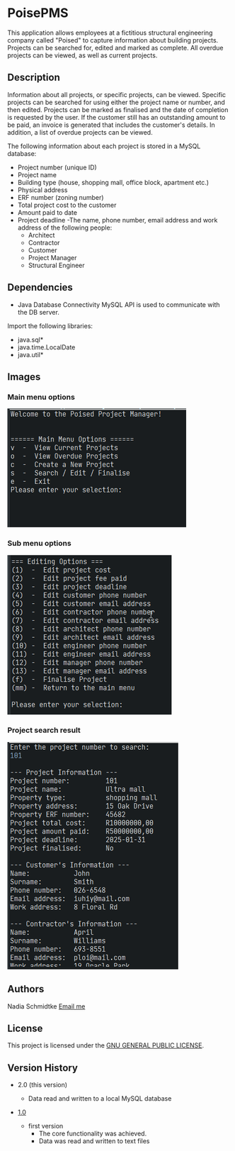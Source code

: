 # PoisePMS
This application allows employees at a fictitious structural engineering company called "Poised" to capture information about building projects. Projects can be searched for, edited and marked as complete. All overdue projects can be viewed, as well as current projects.

## Description

Information about all projects, or specific projects, can be viewed. Specific projects can be searched for using either the project name or number, and then edited.
Projects can be marked as finalised and the date of completion is requested by the user. If the customer still has an outstanding amount to be paid, an invoice is generated that includes the customer's details.
In addition, a list of overdue projects can be viewed.

The following information about each project is stored in a MySQL database:
  - Project number (unique ID)
  - Project name
  - Building type (house, shopping mall, office block, apartment etc.)
  - Physical address
  - ERF number (zoning number)
  - Total project cost to the customer
  - Amount paid to date
  - Project deadline
  -The name, phone number, email address and work address of the following people:
    * Architect
    * Contractor
    * Customer
    * Project Manager
    * Structural Engineer

## Dependencies

* Java Database Connectivity MySQL API is used to communicate with the DB server.

Import the following libraries:
* java.sql*
* java.time.LocalDate
* java.util*

## Images
### Main menu options
![Main menus screenshot](https://github.com/Nadia-JSch/PoisePMS/blob/master/main%20menu.png)

### Sub menu options
![sub menu screenshot](https://github.com/Nadia-JSch/PoisePMS/blob/master/sub%20menu.png)

### Project search result
![Search result screenshot](https://github.com/Nadia-JSch/PoisePMS/blob/master/search%20example.png)

## Authors

Nadia Schmidtke [Email me](https://nadia-jsch.github.io/nadia-schmidtke-resume/Contact.html)

## License

This project is licensed under the [GNU GENERAL PUBLIC LICENSE](https://github.com/Nadia-JSch/PoisePMS/blob/master/license).

## Version History

* 2.0 (this version)
    - Data read and written to a local MySQL database
   
* [1.0](https://github.com/Nadia-JSch/Project-management-system)
    * first version
      - The core functionality was achieved.
      - Data was read and written to text files
